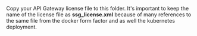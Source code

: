 Copy your API Gateway license file to this folder. It's important to keep the name of the license file as **ssg_license.xml** because of many references to the same file from the docker form factor and as well the kubernetes deployment.